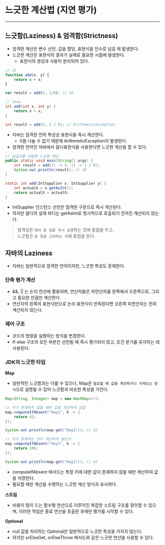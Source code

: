 # 느긋한 계산법 (지연 평가)

---

## 느긋함(Laziness) & 엄격함(Strictness)
- 엄격한 계산은 변수 선언, 값을 할당, 표현식을 인수로 넘길 때 발생한다.
- 느긋한 계산은 표현식의 결과가 실제로 필요한 시점에 발생한다.
  - 표현식의 생성과 사용이 분리되어 있다.
```js
// JS
function add(x, y) {
    return x + x;
}

var result = add(5, 1/0); // 10
```
```java
// Java
int add(int x, int y) {
    return x + x;
}

int result = add(5, 1 / 0); // ArithmeticException
```
- 자바는 엄격한 언의 특성상 표현식을 즉시 계산한다.
  - 0을 나눌 수 없기 때문에 ArithmeticException이 발생한다.
- 엄격한 언어인 자바에서 람다표현식을 사용한다면 느긋한 계산을 할 수 있다.
```java
// 공급자를 사용한 느긋한 계산
public static void main(String[] args) {
    int result = add(() -> 5, () -> 1 / 0);
    System.out.println(result); // 10
}

static int add(IntSupplier x, IntSupplier y) {
    int actualX = x.getAsInt();
    return actualX + actualX;
}
```
- IntSupplier 인스턴스 선언은 엄격한 구문으로 즉시 계산된다.
- 하지만 람다의 실제 바디는 getAsInt로 명시적으로 호출되기 전까진 계산되지 않는다.

> 엄격성은 `해야 할 일을 즉시 실행`하는 것에 중점을 두고, <br>
> 느긋함은 `할 일을 고려하는 것`에 중점을 둔다.

## 자바의 Laziness
- 자바는 일반적으로 엄격한 언어이지만, 느긋한 특성도 존재한다.

### 단축 평가 계산
- &&, || 는 논리 연산에 활용되며, 연산자들은 피연산자를 왼쪽에서 오른쪽으로, 그리고 필요한 만큼만 계산한다.
- 연산자의 왼쪽의 표현식만으로 논리 표현식이 만족된다면 오른쪽 피연산자는 전혀 계산되지 않는다.

### 제어 구조
- 코드의 명령을 실행하는 방식을 변경한다.
- if-else 구조의 모든 부분은 선언될 때 즉시 평가되지 않고, 조건 분기를 유지하는 데 사용된다.

### JDK의 느긋한 타입

**Map**
- 일반적인 느긋함과는 다를 수 있으나, Map은 `필요할 때 값을 계산하거나 가져오는 방식`으로 설명될 수 있어 느긋함과 비슷한 특성을 가진다.
```java
Map<String, Integer> map = new HashMap<>();

// 키가 존재하지 않을 때만 값을 계산하여 삽입
map.computeIfAbsent("key1", k -> {
    return 42;
});

System.out.println(map.get("key1")); // 42

// 키가 존재하는 경우 계산하지 않는다.
map.computeIfAbsent("key1", k -> {
    return 100;
});

System.out.println(map.get("key1")); // 42
```
- computeIfAbsent 메서드는 특정 키에 대한 값이 존재하지 않을 때만 계산하여 값을 저장한다.
- 필요할 때만 계산을 수행하는 느긋한 계산 방식과 유사하다.

**스트림**
- 비용이 많이 드는 함수형 연산으로 이루어진 복잡한 스트림 구조를 정의할 수 있으며, 이러한 작업은 종료 연산을 호출한 후에만 평가를 시작할 수 있다.

**Optional**
- null 값을 처리하는 Optional은 일반적으로 느긋한 특성을 가지지 않는다.
- 하지만 orElseGet, orElseThrow 메서드와 같은 느긋한 연산을 사용할 수 있다.
